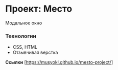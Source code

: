 # Проект: Место
Модальное окно

### Технологии

* CSS, HTML
* Отзывчивая верстка

**Ссылки**
[https://musyokl.github.io/mesto-project/]
